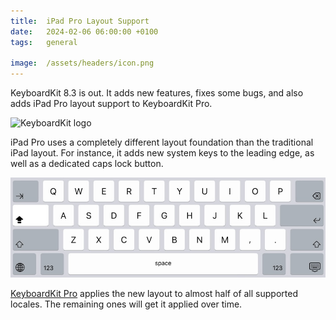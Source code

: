 ```yaml
---
title:  iPad Pro Layout Support
date:   2024-02-06 06:00:00 +0100
tags:   general

image:  /assets/headers/icon.png
---
```


KeyboardKit 8.3 is out. It adds new features, fixes some bugs, and also adds iPad Pro layout support to KeyboardKit Pro.

![KeyboardKit logo]({{page.image}})

iPad Pro uses a completely different layout foundation than the traditional iPad layout. For instance, it adds new system keys to the leading edge, as well as a dedicated caps lock button.

![iPad Pro keyboard layout](/assets/documentation/systemkeyboard-ipadpro.jpg)

[KeyboardKit Pro](/pro) applies the new layout to almost half of all supported locales. The remaining ones will get it applied over time.